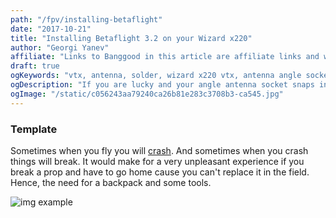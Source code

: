 ```yaml
---
path: "/fpv/installing-betaflight"
date: "2017-10-21"
title: "Installing Betaflight 3.2 on your Wizard x220"
author: "Georgi Yanev"
affiliate: "Links to Banggood in this article are affiliate links and would support the blog if used to make a purchase."
draft: true
ogKeywords: "vtx, antenna, solder, wizard x220 vtx, antenna angle socket broken, how to fix wizard x220 vtx antenna, SMA connector, RP-SMA connector"
ogDescription: "If you are lucky and your angle antenna socket snaps in the 'right place', you can get away with just soldering it shut where it snapped. However if you are unlucky and you break the pin inside the socket or lose one of the pieces, the only remaining option would be to direct solder an antenna to the vtx."
ogImage: "/static/c056243aa79240ca26b81e283c3708b3-ca545.jpg"
---
```


### Template

Sometimes when you fly you will [crash][1]. And sometimes when you crash things will break. It would make for a very unpleasant experience if you break a prop and have to go home cause you can't replace it in the field. Hence, the need for a backpack and some tools.

![img example](logo.png)

[0]: Linkslist
[1]: link-one
[2]: link-two
